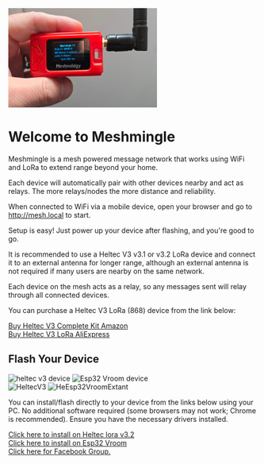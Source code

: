 <head>
    <meta charset="UTF-8">
    <meta name="viewport" content="width=device-width, initial-scale=1.0">
</head>
<body>
    <div class="container">
        <img src="heltecv32.jpg" alt="heltec v3.2 device" width="300" height="200">
        <h1>Welcome to Meshmingle</h1>
        <p>Meshmingle is a mesh powered message network that works using WiFi and LoRa to extend range beyond your home.</p>
        <p>Each device will automatically pair with other devices nearby and act as relays. The more relays/nodes the more distance and reliability.</p>
        <p>When connected to WiFi via a mobile device, open your browser and go to <a href="http://mesh.local">http://mesh.local</a> to start.</p>
        <p>Setup is easy! Just power up your device after flashing, and you're good to go.</p>
        <p>It is recommended to use a Heltec V3 v3.1 or v3.2 LoRa device and connect it to an external antenna for longer range, although an external antenna is not required if many users are nearby on the same network.</p>
        <p>Each device on the mesh acts as a relay, so any messages sent will relay through all connected devices.</p>
        <p>You can purchase a Heltec V3 LoRa (868) device from the link below:</p>
            <a href="https://www.amazon.co.uk/Module-Device-Antenna-Protection-Interface/dp/B0DP4L4LFD/ref=asc_df_B0DP4KWT5V?mcid=f91aa337895932af880d64e9bba921be&hvocijid=437266569732569608-B0DP4KWT5V-&hvexpln=74&tag=googshopuk-21&linkCode=df0&hvadid=696285193871&hvpos=&hvnetw=g&hvrand=437266569732569608&hvpone=&hvptwo=&hvqmt=&hvdev=c&hvdvcmdl=&hvlocint=&hvlocphy=1006643&hvtargid=pla-2281435176698&gad_source=1&th=1">Buy Heltec V3 Complete Kit Amazon</a>
    <br>
        <a href="https://www.aliexpress.com/item/1005008177147021.html" class="button" target="_blank">Buy Heltec V3 LoRa AliExpress</a>
        <h2>Flash Your Device</h2>
        <img src="heltecv3.jpg" alt="heltec v3 device" width="300" height="200">
        <img src="Esp32Vroom.jpg" alt="Esp32 Vroom device" width="300" height="200">
        <br>
        <img src="HeltecV3b.jpg" alt="HeltecV3" width="300" height="200">
        <img src="Esp32VroomExtAnt.jpg" alt="HeEsp32VroomExtant" width="300" height="200">
        <p>You can install/flash directly to your device from the links below using your PC. No additional software required (some browsers may not work; Chrome is recommended). Ensure you have the necessary drivers installed.</p>
        <a href="https://djcasper1975.github.io/Meshmingle/HeltecV3flash.html" class="button">Click here to install on Heltec lora v3.2</a>
        <br>
        <a href="https://djcasper1975.github.io/Meshmingle/ESP32VroomFlash.html" class="button">Click here to install on Esp32 Vroom</a>
        <br>
        <a href="https://www.facebook.com/groups/903502501920003">Click here for Facebook Group.</a>                                                                                           
    </div>
</body>
